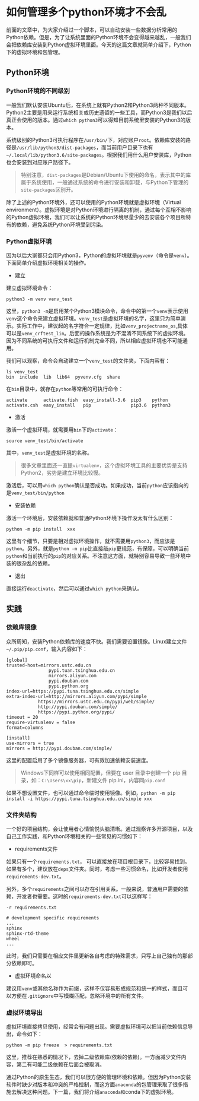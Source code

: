 # 如何管理多个python环境才不会乱

前面的文章中，为大家介绍过一个脚本，可以自动安装一些数据分析常用的Python依赖。但是，为了让系统里面的Python环境不会变得越来越乱，一般我们会把依赖库安装到Python虚拟环境里面。今天的这篇文章就简单介绍下，Python下的虚拟环境和包管理。

## Python环境

###  Python环境的不同级别

一般我们默认安装Ubuntu后，在系统上就有Python2和Python3两种不同版本。Python2主要是用来运行系统相关或历史遗留的一些工具，而Python3是我们以后真正会使用的版本。通过`which python3`可以得知目前系统里安装的Python3的版本。

系统级别的Python3可执行程序在`/usr/bin/`下，对应账户`root`。依赖库安装的路径是`/usr/lib/python3/dist-packages`，而当前用户目录下也有`~/.local/lib/python3.6/site-packages`。根据我们用什么用户安装库，Python也会安装到对应账户路径下。
> 特别注意，`dist-packages`是Debian/Ubuntu下使用的命名，表示其中的库属于系统使用，一般通过系统的命令进行安装和卸载，与Python下管理的`site-packages`区别开。

除了上述的Python环境外，还可以使用的Python环境就是虚拟环境（Virtual environment）。虚拟环境是对Python环境进行隔离的机制，通过每个互相不影响的Python虚拟环境，我们可以让系统的Python环境尽量少的去安装各个项目所特有的依赖，避免系统Python环境受到污染。

### Python虚拟环境

因为以后大家都只会用Python3，Python的虚拟环境就是`pyvenv`（命令是`venv`）。下面简单介绍虚拟环境相关的操作。

- 建立

建立虚拟环境命令：
```
python3 -m venv venv_test
```
这里，`python3 -m`是启用某个Python3模块命令，命令中的第一个`venv`表示使用`venv`这个命令来建立虚拟环境。`venv_test`是虚拟环境的名字，这里只为简单演示。实际工作中，建议起的名字符合一定规律，比如`venv_projectname_os`,具体可以是`venv_crftest_lin`。后面的操作系统是为不混淆不同系统下的虚拟环境。因为不同系统的可执行文件和运行机制完全不同，所以相应虚拟环境也不可能通用。

我们可以观察，命令会自动建立一个`venv_test`的文件夹，下面内容有：
```
ls venv_test 
bin  include  lib  lib64  pyvenv.cfg  share
```
在`bin`目录中，就存在`python`等常用的可执行命令：
```
activate      activate.fish  easy_install-3.6  pip3    python
activate.csh  easy_install   pip               pip3.6  python3
```

- 激活

激活一个虚拟环境，就需要用`bin`下的`activate`：
```
source venv_test/bin/activate
```
其中，`venv_test`是虚拟环境的名称。

> 很多文章里面还一直提`virtualenv`，这个虚拟环境工具的主要优势是支持Python2，劣势是建立环境比较慢。

激活后，可以用`which python`确认是否成功。如果成功，当前`python`应该指向的是`venv_test/bin/python`

- 安装依赖

激活一个环境后，安装依赖就和普通Python环境下操作没太有什么区别：
```
python -m pip install  xxx
```
这里有个细节，只要是相对虚拟环境操作，就不需要用`python3`，而应该是`python`。另外，就是`python -m pip`比直接敲`pip`更规范，有保障，可以明确当前`python`和当前执行的`pip`的对应关系。不注意这方面，就特别容易导致一些环境中装的很杂乱的依赖。

- 退出

直接运行`deactivate`，然后可以通过`which python`来确认。

## 实践

### 依赖库镜像

众所周知，安装Python依赖库的速度不快。我们需要设置镜像。Linux建立文件` ~/.pip/pip.conf `，输入内容如下：
```
[global]
trusted-host=mirrors.ustc.edu.cn
                pypi.tuan.tsinghua.edu.cn
                mirrors.aliyun.com
                pypi.douban.com
                pypi.python.org
index-url=https://pypi.tuna.tsinghua.edu.cn/simple
extra-index-url=http://mirrors.aliyun.com/pypi/simple
            https://mirrors.ustc.edu.cn/pypi/web/simple/
            http://pypi.douban.com/simple/
            https://pypi.python.org/pypi/
timeout = 20
require-virtualenv = false
format=columns 

[install]
use-mirrors = true
mirrors = http://pypi.douban.com/simple/
```
这里的配置启用了多个镜像服务器，可有效加速依赖安装速度。

> Windows下同样可以使用相同配置，但要在 user 目录中创建一个 pip 目录，如：`C:\Users\xx\pip`，新建文件 pip.ini，内容同`pip.conf`

如果不想设置文件，也可以通过命令临时使用镜像。例如，`python -m pip install -i https://pypi.tuna.tsinghua.edu.cn/simple xxx`

### 文件夹结构

一个好的项目结构，会让使用者心情愉悦头脑清晰。通过观察许多开源项目，以及自己工作实践，和Python环境相关的一些常见的习惯如下：

- requirements文件

如果只有一个`requirements.txt`， 可以直接放在项目根目录下，比较容易找到。如果有多个，建议放在`deps`文件夹。同时，考虑一些习惯命名，比如开发者使用`requirements-dev.txt`。

另外，多个`requirements`之间可以存在引用关系。一般来说，普通用户需要的依赖，开发者也需要。这时的`requirements-dev.txt`可以这样写：
```
-r requirements.txt

# development specific requirements
...
sphinx
sphinx-rtd-theme
wheel
...
```
此时，我们只需要在相应文件里更新各自考虑的特殊需求，只写上自己独有的那部分依赖即可。

- 虚拟环境命名以

建议用`venv`或其他名称作为前缀，这样不仅容易形成规范和统一的样式，而且可以方便在`.gitignore`中写模糊匹配，忽略环境中的所有文件。


### 虚拟环境导出

虚拟环境直接拷贝使用，经常会有问题出现。需要虚拟环境可以把当前依赖信息导出，命令如下：
```
python -m pip freeze  > requirements.txt 
```
这里，推荐在熟悉的情况下，去掉二级依赖库(依赖的依赖)。一方面减少文件内容，第二有可能二级依赖在后面会被取消。

通过Python的原生生态，我们可以很方便的管理环境和依赖。但因为Python安装软件时缺少对版本和冲突的严格控制，而这方面`anaconda`的包管理采取了很多措施去解决这种问题。下一篇，我们将介绍`anaconda和`conda下的虚拟环境。

